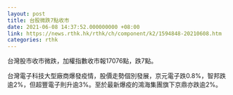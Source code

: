 ```yaml
---
layout: post
title: 台股微跌7點收市
date: 2021-06-08 14:37:52.000000000 +08:00
link: https://news.rthk.hk/rthk/ch/component/k2/1594848-20210608.htm
categories: rthk
---
```


台灣股市收市微跌，加權指數收市報17076點，跌7點。

台灣電子科技大型廠商爆發疫情，股價走勢個別發展，京元電子跌0.8%，智邦跌逾2%，但超豐電子則升逾3%。至於最新爆疫的鴻海集團旗下京鼎亦跌逾2%。
